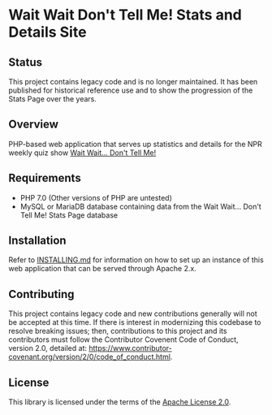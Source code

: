 # Wait Wait Don't Tell Me! Stats and Details Site

## Status

This project contains legacy code and is no longer maintained. It has been
published for historical reference use and to show the progression of the
Stats Page over the years.

## Overview

PHP-based web application that serves up statistics and details for the NPR
weekly quiz show [Wait Wait... Don't Tell Me!](http://waitwait.npr.org)

## Requirements

- PHP 7.0 (Other versions of PHP are untested)
- MySQL or MariaDB database containing data from the Wait Wait... Don't Tell Me! Stats Page database

## Installation

Refer to [INSTALLING.md](INSTALLING.md) for information on how to set up an
instance of this web application that can be served through Apache 2.x.

## Contributing

This project contains legacy code and new contributions generally will
not be accepted at this time. If there is interest in modernizing this codebase
to resolve breaking issues; then, contributions to this project and its
contributors must follow the Contributor Covenent Code of Conduct, version 2.0,
detailed at:
https://www.contributor-covenant.org/version/2/0/code_of_conduct.html.

## License

This library is licensed under the terms of the
[Apache License 2.0](http://www.apache.org/licenses/LICENSE-2.0).
